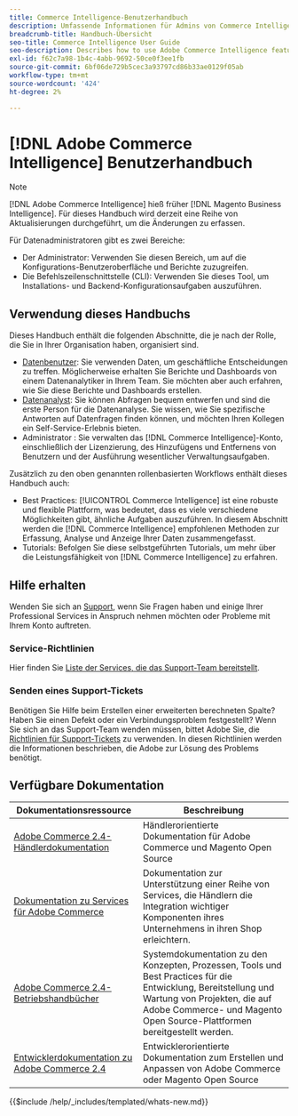 ```yaml
---
title: Commerce Intelligence-Benutzerhandbuch
description: Umfassende Informationen für Admins von Commerce Intelligence-Daten.
breadcrumb-title: Handbuch-Übersicht
seo-title: Commerce Intelligence User Guide
seo-description: Describes how to use Adobe Commerce Intelligence features used to gain insights from Adobe Commerce or Magento Open Source data, along with other third-party data sources.
exl-id: f62c7a98-1b4c-4abb-9692-50ce0f3ee1fb
source-git-commit: 6bf06de729b5cec3a93797cd86b33ae0129f05ab
workflow-type: tm+mt
source-wordcount: '424'
ht-degree: 2%

---
```



# [!DNL Adobe Commerce Intelligence] Benutzerhandbuch

>[!NOTE]
>
>[!DNL Adobe Commerce Intelligence] hieß früher [!DNL Magento Business Intelligence]. Für dieses Handbuch wird derzeit eine Reihe von Aktualisierungen durchgeführt, um die Änderungen zu erfassen.

Für Datenadministratoren gibt es zwei Bereiche:

- Der Administrator: Verwenden Sie diesen Bereich, um auf die Konfigurations-Benutzeroberfläche und Berichte zuzugreifen.
- Die Befehlszeilenschnittstelle (CLI): Verwenden Sie dieses Tool, um Installations- und Backend-Konfigurationsaufgaben auszuführen.

## Verwendung dieses Handbuchs

Dieses Handbuch enthält die folgenden Abschnitte, die je nach der Rolle, die Sie in Ihrer Organisation haben, organisiert sind.

- [Datenbenutzer](data-user.md): Sie verwenden Daten, um geschäftliche Entscheidungen zu treffen. Möglicherweise erhalten Sie Berichte und Dashboards von einem Datenanalytiker in Ihrem Team. Sie möchten aber auch erfahren, wie Sie diese Berichte und Dashboards erstellen.
- [Datenanalyst](data-analyst.md): Sie können Abfragen bequem entwerfen und sind die erste Person für die Datenanalyse. Sie wissen, wie Sie spezifische Antworten auf Datenfragen finden können, und möchten Ihren Kollegen ein Self-Service-Erlebnis bieten.
- Administrator : Sie verwalten das [!DNL Commerce Intelligence]-Konto, einschließlich der Lizenzierung, des Hinzufügens und Entfernens von Benutzern und der Ausführung wesentlicher Verwaltungsaufgaben.

Zusätzlich zu den oben genannten rollenbasierten Workflows enthält dieses Handbuch auch:

- Best Practices: [!UICONTROL Commerce Intelligence] ist eine robuste und flexible Plattform, was bedeutet, dass es viele verschiedene Möglichkeiten gibt, ähnliche Aufgaben auszuführen. In diesem Abschnitt werden die [!DNL Commerce Intelligence] empfohlenen Methoden zur Erfassung, Analyse und Anzeige Ihrer Daten zusammengefasst.
- Tutorials: Befolgen Sie diese selbstgeführten Tutorials, um mehr über die Leistungsfähigkeit von [!DNL Commerce Intelligence] zu erfahren.

## Hilfe erhalten

Wenden Sie sich an [Support](https://experienceleague.adobe.com/docs/commerce-knowledge-base/kb/troubleshooting/miscellaneous/mbi-service-policies.html?lang=de), wenn Sie Fragen haben und einige Ihrer Professional Services in Anspruch nehmen möchten oder Probleme mit Ihrem Konto auftreten.

### Service-Richtlinien

Hier finden Sie [Liste der Services, die das Support-Team bereitstellt](https://experienceleague.adobe.com/docs/commerce-knowledge-base/kb/troubleshooting/miscellaneous/mbi-service-policies.html?lang=de).

### Senden eines Support-Tickets

Benötigen Sie Hilfe beim Erstellen einer erweiterten berechneten Spalte? Haben Sie einen Defekt oder ein Verbindungsproblem festgestellt? Wenn Sie sich an das Support-Team wenden müssen, bittet Adobe Sie, die [Richtlinien für Support-Tickets](https://experienceleague.adobe.com/docs/commerce-knowledge-base/kb/troubleshooting/miscellaneous/mbi-service-policies.html?lang=de) zu verwenden. In diesen Richtlinien werden die Informationen beschrieben, die Adobe zur Lösung des Problems benötigt.

## Verfügbare Dokumentation

| Dokumentationsressource | Beschreibung |
|----------------------- | ----------- |
| [Adobe Commerce 2.4-Händlerdokumentation](https://experienceleague.adobe.com/de/docs/commerce-admin/user-guides/home) | Händlerorientierte Dokumentation für Adobe Commerce und Magento Open Source |
| [Dokumentation zu Services für Adobe Commerce](https://experienceleague.adobe.com/de/docs/commerce/user-guides/home) | Dokumentation zur Unterstützung einer Reihe von Services, die Händlern die Integration wichtiger Komponenten ihres Unternehmens in ihren Shop erleichtern. |
| [Adobe Commerce 2.4-Betriebshandbücher](https://experienceleague.adobe.com/de/docs/commerce-operations/operational-guides/home) | Systemdokumentation zu den Konzepten, Prozessen, Tools und Best Practices für die Entwicklung, Bereitstellung und Wartung von Projekten, die auf Adobe Commerce- und Magento Open Source-Plattformen bereitgestellt werden. |
| [Entwicklerdokumentation zu Adobe Commerce 2.4](https://developer.adobe.com/commerce/) | Entwicklerorientierte Dokumentation zum Erstellen und Anpassen von Adobe Commerce oder Magento Open Source |

{{$include /help/_includes/templated/whats-new.md}}

<!-- Last updated from includes: 2025-09-03 15:37:01 -->

